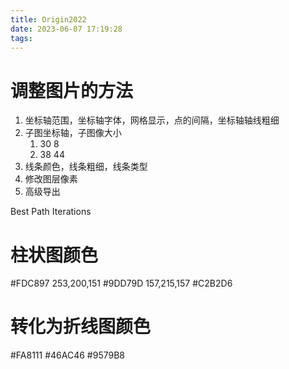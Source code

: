 ```yaml
---
title: Origin2022
date: 2023-06-07 17:19:28
tags:
---
```


# 调整图片的方法
1. 坐标轴范围，坐标轴字体，网格显示，点的间隔，坐标轴轴线粗细
2. 子图坐标轴，子图像大小
   1. 30 8
   2. 38 44
3. 线条颜色，线条粗细，线条类型
4. 修改图层像素
5. 高级导出


Best Path
Iterations

# 柱状图颜色
#FDC897
253,200,151
#9DD79D
157,215,157
#C2B2D6

# 转化为折线图颜色
#FA8111
#46AC46 
#9579B8